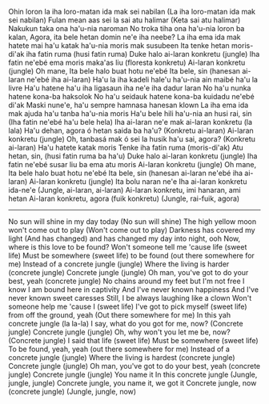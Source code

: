 Ohin loron la iha loro-matan ida mak sei nabilan 
 (La iha loro-matan ida mak sei nabilan) 
 Fulan mean aas sei la sai atu halimar 
 (Keta sai atu halimar) 
 Nakukun taka ona ha'u-nia naroman 
 No troka tiha ona ha'u-nia loron ba kalan, 
 Agora, ita bele hetan domin ne'e iha neebe? 
 La iha ema ida mak hatete mai ha'u katak ha'u-nia moris mak susubeen 
 Ita tenke hetan moris-di'ak iha fatin ruma (husi fatin ruma) 
 Duke halo ai-laran konkretu (jungle) 
 Iha fatin ne'ebé ema moris maka'as liu (floresta konkretu) 
 Ai-laran konkretu (jungle) 
 Oh mane, Ita bele halo buat hotu ne'ebé Ita bele, sin (hanesan ai-laran ne'ebé iha ai-laran) 
 Ha'u la iha kadeli hale'u ha'u-nia ain maibé ha'u la livre 
 Ha'u hatene ha'u iha ligasaun iha ne'e iha dadur laran 
 No ha'u nunka hatene kona-ba haksolok 
 No ha'u seidauk hatene kona-ba kuidadu ne'ebé di'ak 
 Maski nune'e, ha'u sempre hamnasa hanesan klown 
 La iha ema ida mak ajuda ha'u tanba ha'u-nia moris 
 Ha'u bele hili ha'u-nia an husi rai, sin 
 (Iha fatin ne'ebé ha'u bele hela) 
 Iha ai-laran ne'e mak ai-laran konkretu (la lala) 
 Ha'u dehan, agora ó hetan saida ba ha'u? (Konkretu ai-laran) 
 Ai-laran konkretu (jungle) 
 Oh, tanbasá mak ó sei la husik ha'u sai, agora? (Konkretu ai-laran) 
 Ha'u hatete katak moris 
 Tenke iha fatin ruma (moris-di'ak) 
 Atu hetan, sin, (husi fatin ruma ba ha'u) 
 Duke halo ai-laran konkretu (jungle) 
 Iha fatin ne'ebé susar liu ba ema atu moris 
 Ai-laran konkretu (jungle) 
 Oh mane, Ita bele halo buat hotu ne'ebé Ita bele, sin (hanesan ai-laran ne'ebé iha ai-laran) 
 Ai-laran konkretu (jungle) 
 Ita bolu naran ne'e 
 Iha ai-laran konkretu ida-ne'e 
 (Jungle, ai-laran, ai-laran) 
 Ai-laran konkretu, imi hanaran, ami hetan 
 Ai-laran konkretu, agora (fuik konkretu) 
 (Jungle, rai-fuik, agora)
 
 ---
 
No sun will shine in my day today
(No sun will shine)
The high yellow moon won't come out to play
(Won't come out to play)
Darkness has covered my light
(And has changed) and has changed my day into night, ooh
Now, where is this love to be found?
Won't someone tell me 'cause life (sweet life)
Must be somewhere (sweet life) to be found (out there somewhere for me)
Instead of a concrete jungle (jungle)
Where the living is harder (concrete jungle)
Concrete jungle (jungle)
Oh man, you've got to do your best, yeah (concrete jungle)
No chains around my feet but I'm not free
I know I am bound here in captivity
And I've never known happiness
And I've never known sweet caresses
Still, I be always laughing like a clown
Won't someone help me 'cause I (sweet life)
I've got to pick myself (sweet life) from off the ground, yeah
(Out there somewhere for me)
In this yah concrete jungle (la la-la)
I say, what do you got for me, now? (Concrete jungle)
Concrete jungle (jungle)
Oh, why won't you let me be, now? (Concrete jungle)
I said that life (sweet life)
Must be somewhere (sweet life)
To be found, yeah, yeah (out there somewhere for me)
Instead of a concrete jungle (jungle)
Where the living is hardest (concrete jungle)
Concrete jungle (jungle)
Oh man, you've got to do your best, yeah (concrete jungle)
Concrete jungle (jungle)
You name it
In this concrete jungle
(Jungle, jungle, jungle)
Concrete jungle, you name it, we got it
Concrete jungle, now (concrete jungle)
(Jungle, jungle, now)